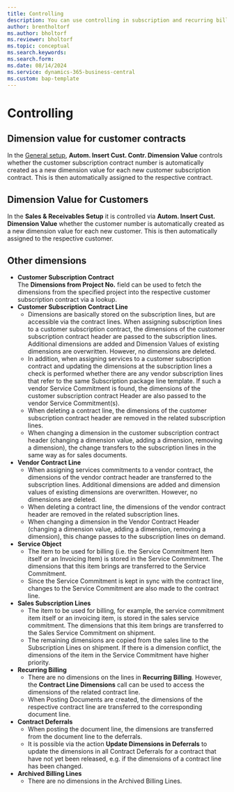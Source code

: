 ```yaml
---
title: Controlling
description: You can use controlling in subscription and recurring billing.
author: brentholtorf
ms.author: bholtorf
ms.reviewer: bholtorf
ms.topic: conceptual
ms.search.keywords: 
ms.search.form: 
ms.date: 08/14/2024
ms.service: dynamics-365-business-central
ms.custom: bap-template
---
```


# Controlling

## Dimension value for customer contracts

In the [General setup](setup/general.md), **Autom. Insert Cust. Contr. Dimension Value** controls whether the customer subscription contract number is automatically created as a new dimension value for each new customer subscription contract. This is then automatically assigned to the respective contract.


## Dimension Value for Customers

In the **Sales & Receivables Setup** it is controlled via **Autom. Insert Cust. Dimension Value** whether the customer number is automatically created as a new dimension value for each new customer. This is then automatically assigned to the respective customer.


## Other dimensions
* **Customer Subscription Contract** <br/>
    The **Dimensions from Project No.** field can be used to fetch the dimensions from the specified project into the respective customer subscription contract via a lookup.
* **Customer Subscription Contract Line** <br/>
    * Dimensions are basically stored on the subscription lines, but are accessible via the contract lines. When assigning subscription lines to a customer subscription contract, the dimensions of the customer subscription contract header are passed to the subscription lines. Additional dimensions are added and Dimension Values of existing dimensions are overwritten. However, no dimensions are deleted.
    * In addition, when assigning services to a customer subscription contract and updating the dimensions at the subscription lines a check is performed whether there are any vendor subscription lines that refer to the same Subscription package line template. If such a vendor Service Commitment is found, the dimensions of the customer subscription contract Header are also passed to the vendor Service Commitment(s).
    * When deleting a contract line, the dimensions of the customer subscription contract header are removed in the related subscription lines.
    * When changing a dimension in the customer subscription contract header (changing a dimension value, adding a dimension, removing a dimension), the change transfers to the subscription lines in the same way as for sales documents.
* **Vendor Contract Line** <br/>
    * When assigning services commitments to a vendor contract, the dimensions of the vendor contract header are transferred to the subscription lines. Additional dimensions are added and dimension values of existing dimensions are overwritten. However, no dimensions are deleted.
    * When deleting a contract line, the dimensions of the vendor contract header are removed in the related subscription lines.
    * When changing a dimension in the Vendor Contract Header (changing a dimension value, adding a dimension, removing a dimension), this change passes to the subscription lines on demand.
* **Service Object** <br/>
    * The item to be used for billing (i.e. the Service Commitment Item itself or an Invoicing Item) is stored in the Service Commitment. The dimensions that this item brings are transferred to the Service Commitment.
    * Since the Service Commitment is kept in sync with the contract line, changes to the Service Commitment are also made to the contract line.
* **Sales Subscription Lines** <br/>
    * The item to be used for billing, for example, the service commitment item itself or an invoicing item, is stored in the sales service commitment. The dimensions that this item brings are transferred to the Sales Service Commitment on shipment.
    * The remaining dimensions are copied from the sales line to the Subscription Lines on shipment. If there is a dimension conflict, the dimensions of the item in the Service Commitment have higher priority.
* **Recurring Billing** <br/>
    * There are no dimensions on the lines in **Recurring Billing**. However, the **Contract Line Dimensions** call can be used to access the dimensions of the related contract line.
    * When Posting Documents are created, the dimensions of the respective contract line are transferred to the corresponding document line.
* **Contract Deferrals** <br/>
    * When posting the document line, the dimensions are transferred from the document line to the deferrals.
    * It is possible via the action **Update Dimensions in Deferrals** to update the dimensions in all Contract Deferrals for a contract that have not yet been released, e.g. if the dimensions of a contract line has been changed.
* **Archived Billing Lines** <br/>
    * There are no dimensions in the Archived Billing Lines.
